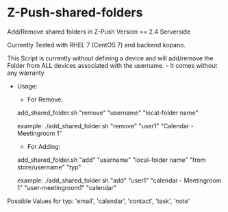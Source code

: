 # Z-Push-shared-folders
Add/Remove shared folders in Z-Push Version >= 2.4 Serverside

Currently Tested with RHEL 7 (CentOS 7) and backend kopano.

This Script is currently without defining a device and will add/remove the Folder from ALL devices associated with the username. - It comes without any warranty

 - Usage:

    -  For Remove:

    add_shared_folder.sh "remove" "username" "local-folder name"

    example: ./add_shared_folder.sh "remove" "user1" "Calendar - Meetingroom 1"


      -  For Adding:

    add_shared_folder.sh "add"  "username" "local-folder name" "from store/username" "typ"

    example: ./add_shared_folder.sh "add" "user1" "calendar - Meetingroom 1" "user-meetingroom1" "calendar"

Possible Values for typ:
'email', 'calendar', 'contact', 'task', 'note'
